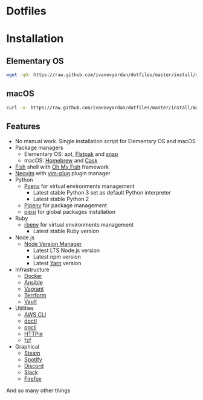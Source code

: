 # Dotfiles

# Installation

## Elementary OS
```sh
wget -qO- https://raw.github.com/ivanovyordan/dotfiles/master/install/main.sh | bash
```

## macOS
```sh
curl -o- https://raw.github.com/ivanovyordan/dotfiles/master/install/main.sh | bash
```

## Features
* No manual work. Single installation script for Elementary OS and macOS
* Package managers
  * Elementary OS: apt, [Flatpak](https://flatpak.org/) and [snap](https://snapcraft.io/)
  * macOS: [Homebrew](https://brew.sh/) and [Cask](http://caskroom.io/)
* [Fish](http://caskroom.io/) shell with [Oh My Fish](https://github.com/oh-my-fish/oh-my-fish) framework
* [Neovim](https://neovim.io/) with [vim-plug](https://github.com/junegunn/vim-plug) plugin manager
* Python
  * [Pyenv](https://github.com/pyenv/pyenv) for virtual environments management
    * Latest stable Python 3 set as default Python interpreter
    * Latest stable Python 2
  * [Pipenv](https://pipenv.readthedocs.io/en/latest/) for package management
  * [pipsi](https://github.com/mitsuhiko/pipsi) for global packages installation
* Ruby
  * [rbenv](https://github.com/rbenv/rbenv) for virtual environments management
    * Latest stable Ruby version
* Node.js
  * [Node Version Manager](https://github.com/creationix/nvm)
    * Latest LTS Node.js version
    * Latest npm version
    * Latest [Yarn](https://yarnpkg.com/en/) version
* Infrastructure
  * [Docker](https://www.docker.com/)
  * [Ansible](https://www.ansible.com/)
  * [Vagrant](https://www.vagrantup.com/)
  * [Terrform](https://www.terraform.io/)
  * [Vault](https://www.vaultproject.io/)
* Utilities
  * [AWS CLI](https://aws.amazon.com/cli/)
  * [doctl](https://github.com/digitalocean/doctl)
  * [pgcli](https://www.pgcli.com/)
  * [HTTPie](https://httpie.org/)
  * [fzf](https://github.com/junegunn/fzf)
* Graphical
  * [Steam](https://store.steampowered.com/)
  * [Spotify](https://www.spotify.com/bg/)
  * [Discord](https://discordapp.com/)
  * [Slack](https://slack.com/)
  * [Firefox](https://www.mozilla.org/en-US/firefox/new/)

And so many other things
